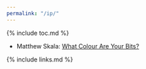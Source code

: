 ```yaml
---
permalink: "/ip/"
---
```


{% include toc.md %}

-   Matthew Skala: [What Colour Are Your Bits?](https://ansuz.sooke.bc.ca/entry/23)

{% include links.md %}
